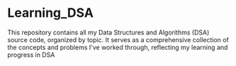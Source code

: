 # Learning_DSA
This repository contains all my Data Structures and Algorithms (DSA) source code, organized by topic. It serves as a comprehensive collection of the concepts and problems I've worked through, reflecting my learning and progress in DSA
